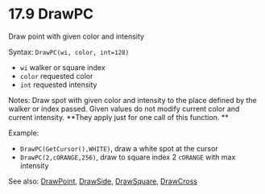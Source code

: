 # 17.9 DrawPC

Draw point with given color and intensity

Syntax: `DrawPC(wi, color, int=128)`

* `wi` walker or square index 
* `color` requested color 
* `int` requested intensity 

Notes: Draw spot with given color and intensity to the place defined by the walker or index passed. Given values do not modify current color and current intensity. **They apply just for one call of this function. **

Example:

* `DrawPC(GetCursor(),WHITE)`, draw a white spot at the cursor 
* `DrawPC(2,cORANGE,256)`, draw to square index 2 `cORANGE` with max intensity 

See also: [DrawPoint](/17-api-native-functions/178-drawpoint.md), [DrawSide](/17-api-native-functions/1710-drawside.md), [DrawSquare](/17-api-native-functions/1711-drawsquare.md), [DrawCross](/17-api-native-functions/1713-drawcross.md)

